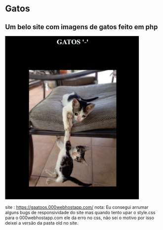 #  Gatos
## Um belo site com imagens de gatos feito em php

![alt text](https://github.com/matheus55391/gatos-php/blob/main/assets/togit/gatos.png)

site : https://gaatoos.000webhostapp.com/
nota: Eu consegui arrumar alguns bugs de responsividade do site
mas quando tento upar o style.css para o 000webhostapp.com ele
da erro no css, não sei o motivo por isso deixei a versão da pasta old no site.

